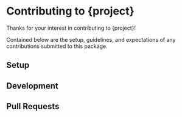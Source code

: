 # Contributing to {project}

Thanks for your interest in contributing to {project}!

Contained below are the setup, guidelines, and expectations
of any contributions submitted to this package.

## Setup

## Development

## Pull Requests
